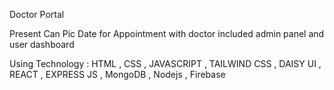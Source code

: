 Doctor Portal  

Present Can  Pic  Date  for Appointment  with  doctor included  admin panel  and user dashboard

Using Technology :  HTML , CSS , JAVASCRIPT ,  TAILWIND CSS , DAISY UI ,  REACT ,  EXPRESS JS , MongoDB ,  Nodejs ,  Firebase
